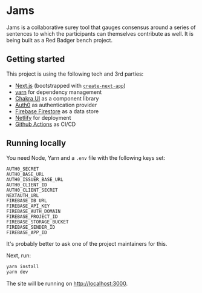 Jams
========

Jams is a collaborative surey tool that gauges consensus around a series of sentences to which the participants can themselves contribute as well.
It is being built as a Red Badger bench project.


## Getting started

This project is using the following tech and 3rd parties:

 - [Next.js](https://nextjs.org/) (bootstrapped with [`create-next-app`](https://github.com/vercel/next.js/tree/canary/packages/create-next-app))
 - [yarn](https://yarnpkg.com/) for dependency management
 - [Chakra UI](https://chakra-ui.com/) as a component library
 - [Auth0](https://auth0.com/) as authentication provider
 - [Firebase Firestore](https://firebase.com/) as a data store
 - [Netlify](https://netlify.com/) for deployment
 - [Github Actions](https://github.com/redbadger/jams/actions) as CI/CD


## Running locally

You need Node, Yarn and a `.env` file with the following keys set:

```
AUTH0_SECRET
AUTH0_BASE_URL
AUTH0_ISSUER_BASE_URL
AUTH0_CLIENT_ID
AUTH0_CLIENT_SECRET
NEXTAUTH_URL
FIREBASE_DB_URL
FIREBASE_API_KEY
FIREBASE_AUTH_DOMAIN
FIREBASE_PROJECT_ID
FIREBASE_STORAGE_BUCKET
FIREBASE_SENDER_ID
FIREBASE_APP_ID
```

It's probably better to ask one of the project maintainers for this.

Next, run:

```bash
yarn install
yarn dev
```

The site will be running on [http://localhost:3000](http://localhost:3000).

